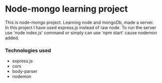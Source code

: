 # Node-mongo learning project

This is node-mongo project. Learning node and mongoDb, made a server. 
In this project I have used express.js instead of raw node. To run the server use 'node index.js' command
or simply can use 'npm start' cause nodemon added.

### Technologies used

- express.js
- cors
- body-parser
- nodemon